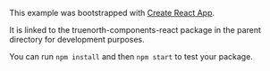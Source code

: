 This example was bootstrapped with [Create React App](https://github.com/facebook/create-react-app).

It is linked to the truenorth-components-react package in the parent directory for development purposes.

You can run `npm install` and then `npm start` to test your package.
